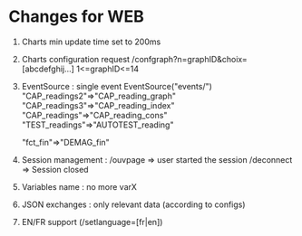 # Changes for WEB
1. Charts min update time set to 200ms
2. Charts configuration request /confgraph?n=graphID&choix=[abcdefghij...] 1<=graphID<=14
3. EventSource : single event EventSource("events/") 
   "CAP_readings2"=>"CAP_reading_graph"
   "CAP_readings3"=>"CAP_reading_index"
   "CAP_readings"=>"CAP_reading_cons"
   "TEST_readings"=>"AUTOTEST_reading"
   
   "fct_fin"=>"DEMAG_fin"

4. Session management : /ouvpage => user started the session /deconnect => Session closed
5. Variables name : no more varX
6. JSON exchanges : only relevant data (according to configs)
7. EN/FR support (/setlanguage=[fr|en])